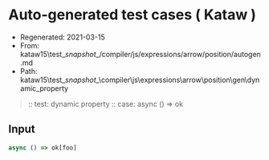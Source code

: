 # Auto-generated test cases ( Kataw )
- Regenerated: 2021-03-15
- From: kataw15\test\__snapshot__/compiler/js/expressions/arrow/position/autogen.md
- Path: kataw15\test\__snapshot__\compiler\js\expressions\arrow\position\gen\dynamic_property
> :: test: dynamic property
> :: case: async () => ok
## Input

`````js
async () => ok[foo]
`````
